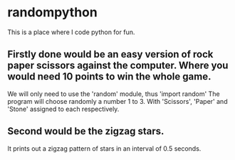 # randompython
This is a place where I code python for fun.

## Firstly done would be an easy version of rock paper scissors against the computer. Where you would need 10 points to win the whole game.
We will only need to use the 'random' module, thus 'import random'
The program will choose randomly a number 1 to 3. With 'Scissors', 'Paper' and 'Stone' assigned to each respectively.

## Second would be the zigzag stars.
It prints out a zigzag pattern of stars in an interval of 0.5 seconds.
